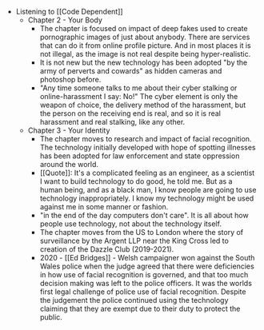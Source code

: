 - Listening to [[Code Dependent]]
	- Chapter 2 - Your Body
		- The chapter is focused on impact of deep fakes used to create pornographic images of just about anybody. There are services that can do it from online profile picture. And in most places it is not illegal, as the image is not real despite being hyper-realistic.
		- It is not new but the new technology has been adopted "by the army of perverts and cowards" as hidden cameras and photoshop before.
		- "Any time someone talks to me about their cyber stalking or online-harassment I say: No!" The cyber element is only the weapon of choice, the delivery method of the harassment, but the person on the receiving end is real, and so it is real harassment and real stalking, like any other.
	- Chapter 3 - Your Identity
		- The chapter moves to research and impact of facial recognition. The technology initially developed with hope of spotting illnesses has been adopted for law enforcement and state oppression around the world.
		- [[Quote]]: It's a complicated feeling as an engineer, as a scientist I want to build technology to do good, he told me. But as a human being, and as a black man, I know people are going to use technology inappropriately. I know my technology might be used against me in some manner or fashion.
		- "in the end of the day computers don't care". It is all about how people use technology, not about the technology itself.
		- The chapter moves from the US to London where the story of surveillance by the Argent LLP near the King Cross led to creation of the Dazzle Club (2019-2021).
		- 2020 - [[Ed Bridges]] - Welsh campaigner won against the South Wales police when the judge agreed that there were deficiencies in how use of facial recognition is governed, and that too much decision making was left to the police officers. It was the worlds first legal challenge of police use of facial recognition. Despite the judgement the police continued using the technology claiming that they are exempt due to their duty to protect the public.